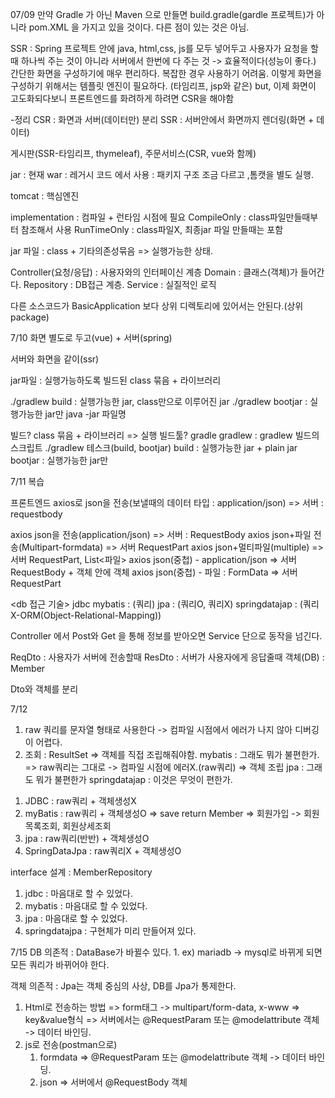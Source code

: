 07/09
만약 Gradle 가 아닌 Maven 으로 만들면
build.gradle(gardle 프로젝트)가 아니라 pom.XML 을 가지고 있을 것이다.
다른 점이 있는 것은 아님.

SSR : Spring 프로젝트 안에 java, html,css, js를 모두 넣어두고
사용자가 요청을 할때 하나씩 주는 것이 아니라 
서버에서 한번에 다 주는 것 -> 효율적이다(성능이 좋다.)
간단한 화면을 구성하기에 매우 편리하다. 복잡한 경우 사용하기 어려움.
이렇게 화면을 구성하기 위해서는 템플릿 엔진이 필요하다. (타임리프, jsp와 같은)
but, 이제 화면이 고도화되다보니 프론트엔드를 화려하게 하려면 CSR을 해야함

-정리
CSR : 화면과 서버(데이터만) 분리
SSR : 서버안에서 화면까지 렌더링(화면 + 데이터)

게시판(SSR-타임리프, thymeleaf), 주문서비스(CSR, vue와 함께)

jar : 현재
war : 레거시 코드 에서 사용 : 패키지 구조 조금 다르고 ,톰캣을 별도 실행.

tomcat : 핵심엔진 

implementation : 컴파일 + 런타임 시점에 필요
CompileOnly : class파일만들때부터 참조해서 사용
RunTimeOnly : class파일X, 최종jar 파일 만들때는 포함

jar 파일 : class + 기타의존성묶음 => 실행가능한 상태.


Controller(요청/응답) : 사용자와의 인터페이신 계층
Domain : 클래스(객체)가 들어간다.
Repository : DB접근 계층.
Service : 실질적인 로직

다른 소스코드가 BasicApplication 보다 상위 디렉토리에 있어서는 안된다.(상위 package)

7/10
화면 별도로 두고(vue) + 서버(spring)

서버와 화면을 같이(ssr)

jar파일 : 실행가능하도록 빌드된 class 묶음 + 라이브러리

./gradlew build : 실행가능한 jar, class만으로 이루어진 jar
./gradlew bootjar : 실행가능한 jar만
java -jar 파일명

빌드? class 묶음 + 라이브러리 => 실행
빌드툴? gradle
gradlew : gradlew 빌드의 스크립트
./gradlew 테스크(build, bootjar)
build : 실행가능한 jar + plain jar
bootjar : 실행가능한 jar만


7/11 복습

프론트엔드 axios로 json을 전송(보낼때의 데이터 타입 : application/json) => 서버 : requestbody

axios json을 전송(application/json) => 서버 : RequestBody
axios json+파일 전송(Multipart-formdata) => 서버 RequestPart
axios json+멀티파일(multiple) => 서버 RequestPart, List<파일>
axios json(중첩) - application/json => 서버 RequestBody + 객체 안에 객체
axios json(중첩) - 파일 : FormData => 서버 RequestPart

<db 접근 기술>
jdbc mybatis    : (쿼리) 
jpa             : (쿼리O, 쿼리X)
springdatajap   : (쿼리X-ORM(Object-Relational-Mapping))

Controller 에서 Post와 Get 을 통해 정보를 받아오면
Service 단으로 동작을 넘긴다.

ReqDto : 사용자가 서버에 전송할때
ResDto : 서버가 사용자에게 응답줄때
객체(DB) : Member

Dto와 객체를 분리


7/12
1) raw 쿼리를 문자열 형태로 사용한다 -> 컴파일 시점에서 에러가 나지 않아 디버깅이 어렵다.
2) 조회 : ResultSet => 객체를 직접 조립해줘야함.
mybatis : 그래도 뭐가 불편한가.
    => raw쿼리는 그대로 -> 컴파일 시점에 에러X.(raw쿼리)
    => 객체 조립
jpa : 그래도 뭐가 불편한가
springdatajap : 이것은 무엇이 편한가.

1. JDBC : raw쿼리 + 객체생성X
2. myBatis : raw쿼리 + 객체생성O
  => save return Member
  => 회원가입 -> 회원목록조회, 회원상세조회
3. jpa : raw쿼리(반반) + 객체생성O
4. SpringDataJpa : raw쿼리X + 객체생성O

interface 설계 : MemberRepository
1) jdbc : 마음대로 할 수 있었다.
2) mybatis : 마음대로 할 수 있었다.
3) jpa : 마음대로 할 수 있었다.
4) springdatajpa : 구현체가 미리 만들어져 있다.

7/15 
DB 의존적 : DataBase가 바뀔수 있다. 
    1. ex) mariadb -> mysql로 바뀌게 되면 모든 쿼리가 바뀌어야 한다.

객체 의존적 : Jpa는 객체 중심의 사상, DB를 Jpa가 통제한다.

1. Html로 전송하는 방법
    => form태그 -> multipart/form-data, x-www => key&value형식
    => 서버에서는 @RequestParam 또는 @modelattribute 객체 -> 데이터 바인딩.
2. js로 전송(postman으로)
   1) formdata => @RequestParam 또는 @modelattribute 객체 -> 데이터 바인딩.
   2) json => 서버에서 @RequestBody 객체  